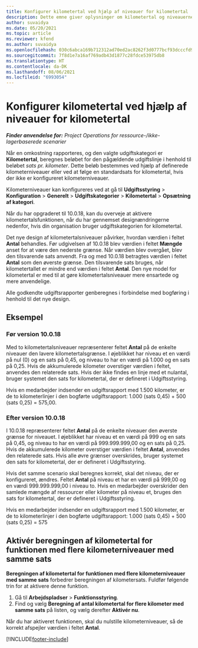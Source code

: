 ```yaml
---
title: Konfigurer kilometertal ved hjælp af niveauer for kilometertal
description: Dette emne giver oplysninger om kilometertal og niveauerne for kilometertal.
author: suvaidya
ms.date: 05/20/2021
ms.topic: article
ms.reviewer: kfend
ms.author: suvaidya
ms.openlocfilehash: 030c6abca169b712312ad70ed2ac8262f3d0777bcf93dcccfd956f2f9e0ea77c
ms.sourcegitcommit: 7f8d1e7a16af769adb43d1877c28fdce53975db8
ms.translationtype: HT
ms.contentlocale: da-DK
ms.lasthandoff: 08/06/2021
ms.locfileid: "6993054"
---
```

# <a name="set-up-mileage-using-mileage-rate-tiers"></a>Konfigurer kilometertal ved hjælp af niveauer for kilometertal

_**Finder anvendelse for:** Project Operations for ressource-/ikke-lagerbaserede scenarier_

Når en omkostning rapporteres, og den valgte udgiftskategori er **Kilometertal**, beregnes beløbet for den pågældende udgiftslinje i henhold til beløbet *sats pr. kilometer*. Dette beløb bestemmes ved hjælp af definerede kilometerniveauer eller ved at følge en standardsats for kilometertal, hvis der ikke er konfigureret kilometerniveauer. 

Kilometerniveauer kan konfigureres ved at gå til **Udgiftsstyring** > **Konfiguration** > **Generelt** > **Udgiftskategorier** > **Kilometertal** > **Opsætning af kategori**.

Når du har opgraderet til 10.0.18, kan du overveje at aktivere kilometertalsfunktionen, når du har gennemset designændringerne nedenfor, hvis din organisation bruger udgiftskategorien for kilometertal. 

Det nye design af kilometertalsniveauer påvirker, hvordan værdien i feltet **Antal** behandles. Før udgivelsen af 10.0.18 blev værdien i feltet **Mængde** anset for at være den nederste grænse. Når værdien blev overgået, blev den tilsvarende sats anvendt.  Fra og med 10.0.18 betragtes værdien i feltet **Antal** som den øverste grænse. Den tilsvarende sats bruges, når kilometertallet er mindre end værdien i feltet **Antal**.  Den nye model for kilometertal er med til at gøre kilometertalsniveauer mere ensartede og mere anvendelige.   

Alle godkendte udgiftsrapporter genberegnes i forbindelse med bogføring i henhold til det nye design.

## <a name="example"></a>Eksempel
 
### <a name="before-version-10018"></a>Før version 10.0.18
Med to kilometertalsniveauer repræsenterer feltet **Antal** på de enkelte niveauer den lavere kilometertalsgrænse. I øjeblikket har niveau et en værdi på nul (0) og en sats på 0,45, og niveau to har en værdi på 1.000 og en sats på 0,25. Hvis de akkumulerede kilometer overstiger værdien i feltet, anvendes den relaterede sats. Hvis der ikke findes en linje med et nulantal, bruger systemet den sats for kilometertal, der er defineret i Udgiftsstyring. 
 
Hvis en medarbejder indsender en udgiftsrapport med 1.500 kilometer, er de to kilometerlinjer i den bogførte udgiftsrapport: 1.000 (sats 0,45) + 500 (sats 0,25) = 575,00.

### <a name="after-version-10018"></a>Efter version 10.0.18
I 10.0.18 repræsenterer feltet **Antal** på de enkelte niveauer den øverste grænse for niveauet. I øjeblikket har niveau et en værdi på 999 og en sats på 0,45, og niveau to har en værdi på 999.999.999,00 og en sats på 0,25. Hvis de akkumulerede kilometer overstiger værdien i feltet **Antal**, anvendes den relaterede sats. Hvis alle øvre grænser overskrides, bruger systemet den sats for kilometertal, der er defineret i Udgiftsstyring. 
 
Hvis det samme scenario skal beregnes korrekt, skal det niveau, der er konfigureret, ændres. Feltet **Antal** på niveau et har en værdi på 999,00 og en værdi 999.999.999,00 i niveau to. Hvis en medarbejder overskrider den samlede mængde af ressourcer eller kilometer på niveau et, bruges den sats for kilometertal, der er defineret i Udgiftsstyring. 
  
Hvis en medarbejder indsender en udgiftsrapport med 1.500 kilometer, er de to kilometerlinjer i den bogførte udgiftsrapport: 1.000 (sats 0,45) + 500 (sats 0,25) = 575

## <a name="enable-the-mileage-amount-calculation-for-multiple-mileage-tiers-with-same-rate-feature"></a>Aktivér beregningen af kilometertal for funktionen med flere kilometerniveauer med samme sats

**Beregningen af kilometertal for funktionen med flere kilometerniveauer med samme sats** forbedrer beregningen af kilometersats. Fuldfør følgende trin for at aktivere denne funktion.

1. Gå til **Arbejdspladser** > **Funktionsstyring**. 
2. Find og vælg **Beregning af antal kilometertal for flere kilometer med samme sats** på listen, og vælg derefter **Aktivér nu**.

Når du har aktiveret funktionen, skal du nulstille kilometerniveauer, så de korrekt afspejler værdien i feltet **Antal**. 


[!INCLUDE[footer-include](../includes/footer-banner.md)]
